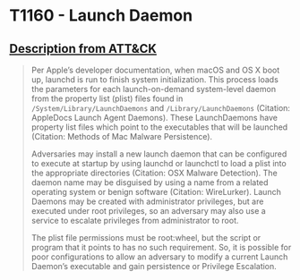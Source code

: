 # T1160 - Launch Daemon
## [Description from ATT&CK](https://attack.mitre.org/wiki/Technique/T1160)
<blockquote>Per Apple’s developer documentation, when macOS and OS X boot up, launchd is run to finish system initialization. This process loads the parameters for each launch-on-demand system-level daemon from the property list (plist) files found in <code>/System/Library/LaunchDaemons</code> and <code>/Library/LaunchDaemons</code> (Citation: AppleDocs Launch Agent Daemons). These LaunchDaemons have property list files which point to the executables that will be launched (Citation: Methods of Mac Malware Persistence).
 
Adversaries may install a new launch daemon that can be configured to execute at startup by using launchd or launchctl to load a plist into the appropriate directories (Citation: OSX Malware Detection). The daemon name may be disguised by using a name from a related operating system or benign software  (Citation: WireLurker). Launch Daemons may be created with administrator privileges, but are executed under root privileges, so an adversary may also use a service to escalate privileges from administrator to root.
 
The plist file permissions must be root:wheel, but the script or program that it points to has no such requirement. So, it is possible for poor configurations to allow an adversary to modify a current Launch Daemon’s executable and gain persistence or Privilege Escalation.</blockquote>

